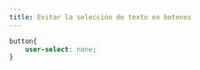 ```yaml
---
title: Evitar la selección de texto en botones
---
```



```css
button{
    user-select: none;
}
```
